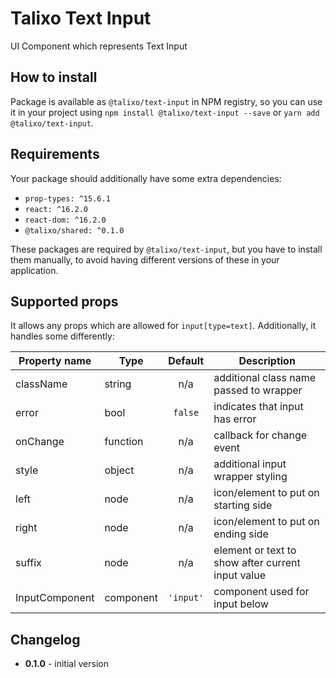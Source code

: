# Talixo Text Input

UI Component which represents Text Input

## How to install

Package is available as `@talixo/text-input` in NPM registry, so you can use it in your project
using `npm install @talixo/text-input --save` or `yarn add @talixo/text-input`.

## Requirements

Your package should additionally have some extra dependencies:

- `prop-types: ^15.6.1`
- `react: ^16.2.0`
- `react-dom: ^16.2.0`
- `@talixo/shared: ^0.1.0`

These packages are required by `@talixo/text-input`, but you have to install them manually,
to avoid having different versions of these in your application.

## Supported props
It allows any props which are allowed for `input[type=text]`. Additionally, it handles some differently:

Property name  | Type      | Default   | Description
---------------|-----------|:---------:|--------------------------------
className      | string    | n/a       | additional class name passed to wrapper
error          | bool      | `false`   | indicates that input has error
onChange       | function  | n/a       | callback for change event
style          | object    | n/a       | additional input wrapper styling
left           | node      | n/a       | icon/element to put on starting side
right          | node      | n/a       | icon/element to put on ending side
suffix         | node      | n/a       | element or text to show after current input value
InputComponent | component | `'input'` | component used for input below

## Changelog

- **0.1.0** - initial version
